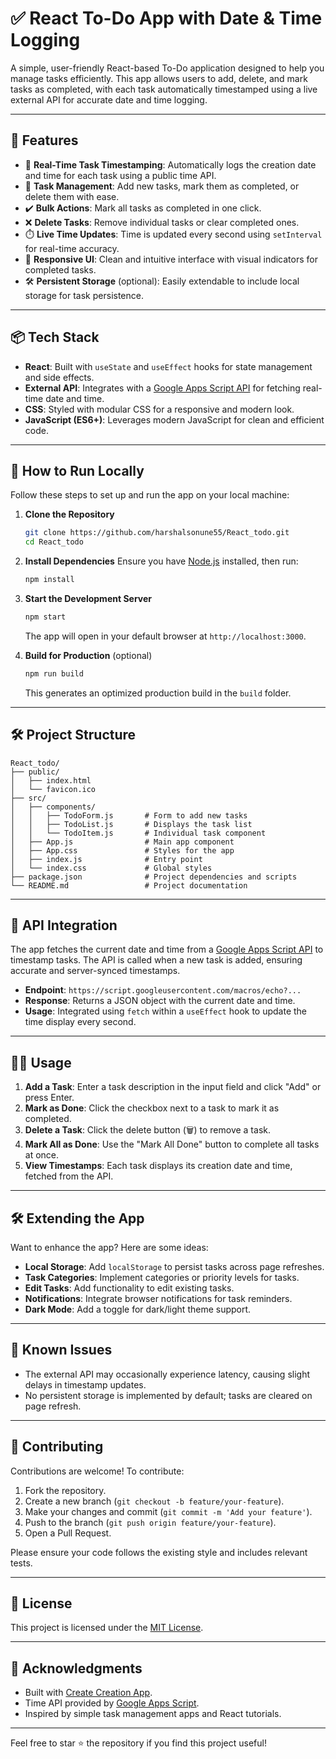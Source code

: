 # ✅ React To-Do App with Date & Time Logging

A simple, user-friendly React-based To-Do application designed to help you manage tasks efficiently. This app allows users to add, delete, and mark tasks as completed, with each task automatically timestamped using a live external API for accurate date and time logging.

---

## 🔧 Features

- 📅 **Real-Time Task Timestamping**: Automatically logs the creation date and time for each task using a public time API.
- 📝 **Task Management**: Add new tasks, mark them as completed, or delete them with ease.
- ✔️ **Bulk Actions**: Mark all tasks as completed in one click.
- ❌ **Delete Tasks**: Remove individual tasks or clear completed ones.
- ⏱️ **Live Time Updates**: Time is updated every second using `setInterval` for real-time accuracy.
- 🎨 **Responsive UI**: Clean and intuitive interface with visual indicators for completed tasks.
- 🛠️ **Persistent Storage** (optional): Easily extendable to include local storage for task persistence.

---

## 📦 Tech Stack

- **React**: Built with `useState` and `useEffect` hooks for state management and side effects.
- **External API**: Integrates with a [Google Apps Script API](https://script.googleusercontent.com/macros/echo?user_content_key=...) for fetching real-time date and time.
- **CSS**: Styled with modular CSS for a responsive and modern look.
- **JavaScript (ES6+)**: Leverages modern JavaScript for clean and efficient code.

---

## 🚀 How to Run Locally

Follow these steps to set up and run the app on your local machine:

1. **Clone the Repository**
   ```bash
   git clone https://github.com/harshalsonune55/React_todo.git
   cd React_todo
   ```

2. **Install Dependencies**
   Ensure you have [Node.js](https://nodejs.org/) installed, then run:
   ```bash
   npm install
   ```

3. **Start the Development Server**
   ```bash
   npm start
   ```
   The app will open in your default browser at `http://localhost:3000`.

4. **Build for Production** (optional)
   ```bash
   npm run build
   ```
   This generates an optimized production build in the `build` folder.

---

## 🛠️ Project Structure

```
React_todo/
├── public/
│   ├── index.html
│   └── favicon.ico
├── src/
│   ├── components/
│   │   ├── TodoForm.js       # Form to add new tasks
│   │   ├── TodoList.js       # Displays the task list
│   │   └── TodoItem.js       # Individual task component
│   ├── App.js                # Main app component
│   ├── App.css               # Styles for the app
│   ├── index.js              # Entry point
│   └── index.css             # Global styles
├── package.json              # Project dependencies and scripts
└── README.md                 # Project documentation
```

---

## 📡 API Integration

The app fetches the current date and time from a [Google Apps Script API](https://script.googleusercontent.com/macros/echo?user_content_key=...) to timestamp tasks. The API is called when a new task is added, ensuring accurate and server-synced timestamps.

- **Endpoint**: `https://script.googleusercontent.com/macros/echo?...`
- **Response**: Returns a JSON object with the current date and time.
- **Usage**: Integrated using `fetch` within a `useEffect` hook to update the time display every second.

---

## 🧑‍💻 Usage

1. **Add a Task**: Enter a task description in the input field and click "Add" or press Enter.
2. **Mark as Done**: Click the checkbox next to a task to mark it as completed.
3. **Delete a Task**: Click the delete button (🗑️) to remove a task.
4. **Mark All as Done**: Use the "Mark All Done" button to complete all tasks at once.
5. **View Timestamps**: Each task displays its creation date and time, fetched from the API.

---

## 🛠️ Extending the App

Want to enhance the app? Here are some ideas:
- **Local Storage**: Add `localStorage` to persist tasks across page refreshes.
- **Task Categories**: Implement categories or priority levels for tasks.
- **Edit Tasks**: Add functionality to edit existing tasks.
- **Notifications**: Integrate browser notifications for task reminders.
- **Dark Mode**: Add a toggle for dark/light theme support.

---

## 🐛 Known Issues

- The external API may occasionally experience latency, causing slight delays in timestamp updates.
- No persistent storage is implemented by default; tasks are cleared on page refresh.

---

## 🤝 Contributing

Contributions are welcome! To contribute:
1. Fork the repository.
2. Create a new branch (`git checkout -b feature/your-feature`).
3. Make your changes and commit (`git commit -m 'Add your feature'`).
4. Push to the branch (`git push origin feature/your-feature`).
5. Open a Pull Request.

Please ensure your code follows the existing style and includes relevant tests.

---

## 📜 License

This project is licensed under the [MIT License](LICENSE).

---

## 🙌 Acknowledgments

- Built with [Create Creation App](https://create-react-app.dev/).
- Time API provided by [Google Apps Script](https://developers.google.com/apps-script).
- Inspired by simple task management apps and React tutorials.

---

Feel free to star ⭐ the repository if you find this project useful!